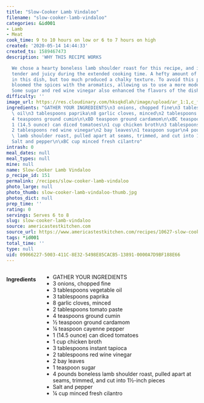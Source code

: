 ```yaml
---
title: "Slow-Cooker Lamb Vindaloo"
filename: "slow-cooker-lamb-vindaloo"
categories: &id001
- Lamb
- Meat
cook_time: 9 to 10 hours on low or 6 to 7 hours on high
created: '2020-05-14 14:44:33'
created_ts: 1589467473
description: 'WHY THIS RECIPE WORKS

  We chose a hearty boneless lamb shoulder roast for this recipe, and it remained
  tender and juicy during the extended cooking time. A hefty amount of spices is key
  in this dish, but too much produced a chalky texture. To avoid this pitfall, we
  bloomed the spices with the aromatics, allowing us to use a more moderate amount.
  Some sugar and red wine vinegar also enhanced the flavors of the dish.'
difficulty: ''
image_url: https://res.cloudinary.com/hksqkdlah/image/upload/ar_1:1,c_fill,dpr_2.0,f_auto,fl_lossy.progressive.strip_profile,g_faces:auto,q_auto:low,w_344/SFS_Lamb_Vindaloo_036_okhefu
ingredients: "GATHER YOUR INGREDIENTS\n3 onions, chopped fine\n3 tablespoons vegetable\
  \ oil\n3 tablespoons paprika\n8 garlic cloves, minced\n2 tablespoons tomato paste\n\
  4 teaspoons ground cumin\n\xBD teaspoon ground cardamom\n\xBC teaspoon cayenne pepper\n\
  1 (14.5 ounce) can diced tomatoes\n1 cup chicken broth\n3 tablespoons instant tapioca\n\
  2 tablespoons red wine vinegar\n2 bay leaves\n1 teaspoon sugar\n4 pounds boneless\
  \ lamb shoulder roast, pulled apart at seams, trimmed, and cut into 1\xBD-inch pieces\n\
  Salt and pepper\n\xBC cup minced fresh cilantro"
intrash: 0
meal_dates: null
meal_types: null
mine: null
name: Slow-Cooker Lamb Vindaloo
p_recipe_id: 151
permalink: /recipes/slow-cooker-lamb-vindaloo
photo_large: null
photo_thumb: slow-cooker-lamb-vindaloo-thumb.jpg
photos_dict: null
prep_time: ''
rating: 0
servings: Serves 6 to 8
slug: slow-cooker-lamb-vindaloo
source: americastestkitchen.com
source_url: https://www.americastestkitchen.com/recipes/10627-slow-cooker-lamb-vindaloo?incode=MASAD00L0&ref=new_search_experience_6
tags: *id001
total_time: ''
type: null
uid: 09066227-5003-411C-8E32-5498E85CACB5-13891-0000A7D9BF188E66
---
```

<div class="large-8 medium-7 columns" id="writeup">	</div><!-- #writeup -->
</div><!-- #row-one -->
<div class="row" id="row-two">	<div class="medium-4 small-5 columns" id="ingredients"><h4>Ingredients</h4><div class="box box-ingredients content"><ul>
<li>GATHER YOUR INGREDIENTS</li>
<li>3 onions, chopped fine</li>
<li>3 tablespoons vegetable oil</li>
<li>3 tablespoons paprika</li>
<li>8 garlic cloves, minced</li>
<li>2 tablespoons tomato paste</li>
<li>4 teaspoons ground cumin</li>
<li>½ teaspoon ground cardamom</li>
<li>¼ teaspoon cayenne pepper</li>
<li>1 (14.5 ounce) can diced tomatoes</li>
<li>1 cup chicken broth</li>
<li>3 tablespoons instant tapioca</li>
<li>2 tablespoons red wine vinegar</li>
<li>2 bay leaves</li>
<li>1 teaspoon sugar</li>
<li>4 pounds boneless lamb shoulder roast, pulled apart at seams, trimmed, and cut into 1½-inch pieces</li>
<li>Salt and pepper</li>
<li>¼ cup minced fresh cilantro</li>
</ul>
</div>	</div>	<div class="medium-6 small-7 columns" id="directions">	</div>